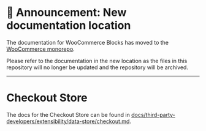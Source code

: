 # 📣 Announcement: New documentation location

The documentation for WooCommerce Blocks has moved to the [WooCommerce monorepo](https://github.com/woocommerce/woocommerce/tree/trunk/plugins/woocommerce-blocks/docs/).

Please refer to the documentation in the new location as the files in this repository will no longer be updated and the repository will be archived.

---

# Checkout Store

The docs for the Checkout Store can be found in [docs/third-party-developers/extensibility/data-store/checkout.md](../../../../docs/third-party-developers/extensibility/data-store/checkout.md).
